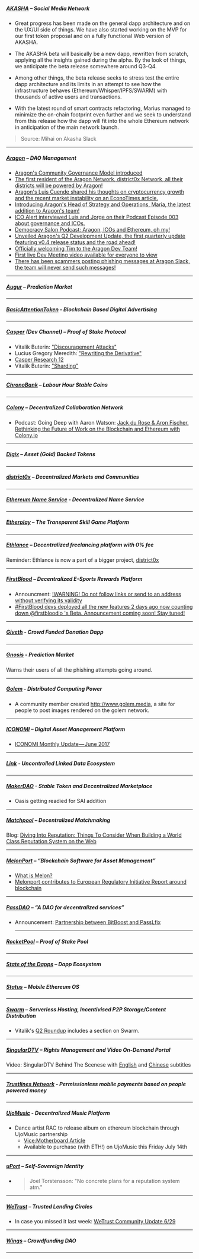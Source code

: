 ##### [AKASHA](https://akasha.world/) – Social Media Network

- Great progress has been made on the general dapp architecture and on the UX/UI side of things. We have also started working on the MVP for our first token proposal and on a fully functional Web version of AKASHA.

- The AKASHA beta will basically be a new dapp, rewritten from scratch, applying all the insights gained during the alpha. By the look of things, we anticipate the beta release somewhere around Q3-Q4.

- Among other things, the beta release seeks to stress test the entire dapp architecture and its limits in an attempt to see how the infrastructure behaves (Ethereum/Whisper/IPFS/SWARM) with thousands of active users and transactions.

- With the latest round of smart contracts refactoring, Marius managed to minimize the on-chain footprint even further and we seek to understand from this release how the dapp will fit into the whole Ethereum network in anticipation of the main network launch.

>Source: Mihai on Akasha Slack

---
##### [Aragon](https://aragon.one/) – DAO Management
- [Aragon's Community Governance Model introduced](https://github.com/aragon/governance/issues/3)
- [The first resident of the Aragon Network, district0x Network, all their districts will be powered by Aragon!](https://blog.aragon.one/aragon-to-power-the-district0x-network-ad936e41b290)
- [Aragon's Luis Cuende shared his thoughts on cryptocurrency growth and the recent market instability on an EconoTimes article.](http://www.econotimes.com/Industry-experts-positive-about-cryptocurrency-growth-despite-recent-market-instability-781385)
- [Introducing Aragon's Head of Strategy and Operations, Maria, the latest addition to Aragon's team!](https://blog.aragon.one/team-interviews-maria-aragons-head-of-strategy-and-operations-17c2a758aaf3)
- [ICO Alert interviewed Luis and Jorge on their Podcast Episode 003 about governance and ICOs.](https://www.icoalert.com/podcast/aragon-on-governance-and-icos/)
- [Democracy Salon Podcast: Aragon, ICOs and Ethereum, oh my!](https://soundcloud.com/user-561734241/democracy-salon-aragon-icos-and-ethereum-oh-my/s-I4kEg)
- [Unveiled Aragon's Q2 Development Update, the first quarterly update featuring v0.4 release status and the road ahead!](https://blog.aragon.one/aragon-q2-development-update-a014f7de2624)
- [Officially welcoming Tim to the Aragon Dev Team!](https://blog.aragon.one/team-interviews-tim-aragons-smart-contract-engineer-319a3b1cc9fc)
- [First live Dev Meeting video available for everyone to view](https://www.youtube.com/watch?v=2-gvzUsLCuI)
- [There has been scammers posting phishing messages at Aragon Slack, the team will never send such messages!](https://twitter.com/AragonProject/status/883364106476105729)
---
##### [Augur](https://augur.net/) – Prediction Market


---
##### [BasicAttentionToken](https://basicattentiontoken.org/) - Blockchain Based Digital Advertising


---  
##### [Casper](https://blog.ethereum.org/2015/08/01/introducing-casper-friendly-ghost/) (Dev Channel) – Proof of Stake Protocol
- Vitalik Buterin: ["Discouragement Attacks"](https://github.com/ethereum/research/blob/master/casper4/papers/discouragement.pdf)
- Lucius Gregory Meredith: ["Rewriting the Derivative"](https://github.com/ethereum/research/blob/master/casper4/papers/discouragement.pdf)
- [Casper Research 12](https://www.youtube.com/watch?v=D5LpdB3KnbA)
- Vitalik Buterin: ["Sharding"](https://github.com/ethereum/sharding/blob/master/doc.md)
---
##### [ChronoBank](https://chronobank.io/) – Labour Hour Stable Coins


---
##### [Colony](https://colony.io/) – Decentralized Collaboration Network
- Podcast: Going Deep with Aaron Watson: [Jack du Rose & Aron Fischer, Rethinking the Future of Work on the Blockchain and Ethereum with Colony.io](http://www.goingdeepwithaaron.com/podcast/227-jack-du-rose-aron-fischer-rethinking-the-future-of-work-on-the-blockchain-and-ethereum-with-colonyio)
---
##### [Digix](https://digix.io/) – Asset (Gold) Backed Tokens

---
##### [district0x](https://district0x.io/) – Decentralized Markets and Communities

---
##### [Ethereum Name Service](https://ens.codetract.io) - Decentralized Name Service


---
##### [Etherplay](https://etherplay.io) – The Transparent Skill Game Platform


---
##### [Ethlance](https://ethlance.com/) – Decentralized freelancing platform with 0% fee
Reminder: Ethlance is now a part of a bigger project, [district0x](https://blog.district0x.io/district0x-network-fundraiser-23a64fd159f4)

---
##### [FirstBlood](https://firstblood.io/) – Decentralized E-Sports Rewards Platform
- Announcment: [!WARNING! Do not follow links or send to an address without verifying its validity](https://community.firstblood.io/t/warning-do-not-follow-links-or-send-to-an-address-without-verifying-its-validity/513)
- [#FirstBlood devs deployed all the new features 2 days ago now counting down @firstbloodio 's Beta. Announcement coming soon! Stay tuned!](https://twitter.com/JCHzhou/status/883706832690327553)
---
##### [Giveth](https://www.giveth.io/) - Crowd Funded Donation Dapp


---
##### [Gnosis](https://gnosis.pm/) - Prediction Market 
Warns their users of all the phishing attempts going around.

---  
##### [Golem](https://golem.network/) - Distributed Computing Power
- A community member created http://www.golem.media, a site for people to post images rendered on the golem network. 
---
##### [ICONOMI](https://iconomi.net/) – Digital Asset Management Platform
- [ICONOMI Monthly Update — June 2017](https://medium.com/iconominet/iconomi-monthly-update-june-2017-e77f4a92b858)
---
##### [Link](http://docs.link-blockchain.org/en/latest/) - Uncontrolled Linked Data Ecosystem

---
##### [MakerDAO](https://makerdao.com/) - Stable Token and Decentralized Marketplace
- Oasis getting readied for SAI addition

---
##### [Matchpool](https://matchpool.co/) – Decentralized Matchmaking
Blog: [Diving Into Reputation: Things To Consider When Building a World Class Reputation System on the Web](https://t.co/QDMjop702a)

---
##### [MelonPort](https://melonport.com/) – “Blockchain Software for Asset Management”
- [What is Melon?](https://medium.com/melonport-blog/what-is-melon-f9bf41600b7e)
- [Melonport contributes to European Regulatory Initiative Report around blockchain](https://medium.com/melonport-blog/melonport-contributes-to-european-regulatory-initiative-report-around-blockchain-f607ec4ac0a7)


---
##### [PassDAO](https://forum.passdao.org/) – “A DAO for decentralized services”
- Announcement: [Partnership between BitBoost and PassLfix](https://twitter.com/Bitboosters/status/881828143203581952) 
  
  ---
##### [RocketPool](https://www.rocketpool.net/) – Proof of Stake Pool


---
##### [State of the Dapps](https://dapps.ethercasts.com/) – Dapp Ecosystem


---
##### [Status](https://status.im/) – Mobile Ethereum OS

---
##### [Swarm](http://swarm-gateways.net/bzz:/theswarm.eth/) – Serverless Hosting, Incentivised P2P Storage/Content Distribution
- Vitalik's [Q2 Roundup](https://blog.ethereum.org/2017/07/08/roundup_q2/) includes a section on Swarm.

---
##### [SingularDTV](https://singulardtv.com/) – Rights Management and Video On-Demand Portal
Video: SingularDTV Behind The Scenese with [English](https://singulardtv.com/video/Vvrd-2i7or0) and [Chinese](https://t.co/NKCaKOiMVU) subtitles

---
##### [Trustlines Network](https://trustlines.network) - Permissionless mobile payments based on people powered money


---
##### [UjoMusic](https://ujomusic.com/) - Decentralized Music Platform
- Dance artist RAC to release album on ethereum blockchain through UjoMusic partnership
    - [Vice:Motherboard Article](https://motherboard.vice.com/en_us/article/nevzbz/this-dj-has-released-the-first-full-length-album-using-the-ethereum-blockchain)
    - Available to purchase (with ETH!) on UjoMusic this Friday July 14th

---  
##### [uPort](https://www.uport.me/) – Self-Sovereign Identity 
- >Joel Torstensson: "No concrete plans for a reputation system atm."
---
##### [WeTrust](https://www.wetrust.io/) – Trusted Lending Circles
- In case you missed it last week: [WeTrust Community Update 6/29](https://medium.com/wetrust-blog/wetrust-community-update-6-29-a51340427448)

---
##### [Wings](https://wings.ai/) – Crowdfunding DAO


---

